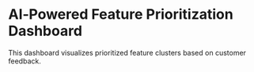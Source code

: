 # AI‑Powered Feature Prioritization Dashboard
This dashboard visualizes prioritized feature clusters based on customer feedback.
